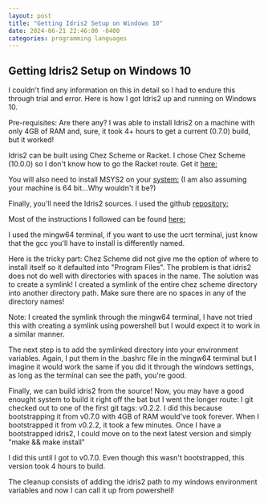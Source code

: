 ```yaml
---
layout: post
title: "Getting Idris2 Setup on Windows 10"
date: 2024-06-21 22:46:00 -0400
categories: programming languages
---
```


## Getting Idris2 Setup on Windows 10

I couldn't find any information on this in detail so I had to endure this through trial and error. Here is how I got Idris2 up and running on Windows 10.

Pre-requisites: Are there any? I was able to install Idris2 on a machine with only 4GB of RAM and, sure, it took 4+ hours to get a current (0.7.0) build, but it worked!

Idris2 can be built using Chez Scheme or Racket. I chose Chez Scheme (10.0.0) so I don't know how to go the Racket route. Get it [here:](https://github.com/cisco/ChezScheme/releases/latest)

You will also need to install MSYS2 on your [system:](https://www.msys2.org/)
(I am also assuming your machine is 64 bit...Why wouldn't it be?)

Finally, you'll need the Idris2 sources. I used the github [repository:](https://github.com/idris-lang/Idris2)

Most of the instructions I followed can be found [here:](https://idris2.readthedocs.io/en/latest/tutorial/windows.html)

I used the mingw64 terminal, if you want to use the ucrt terminal, just know that the gcc you'll have to install is differently named.

Here is the tricky part: Chez Scheme did not give me the option of where to install itself so it defaulted into "Program Files". The problem is that idris2 does not do well with directories with spaces in the name. The solution was to create a symlink! I created a symlink of the entire chez scheme directory into another directory path. Make sure there are no spaces in any of the directory names! 

Note: I created the symlink through the mingw64 terminal, I have not tried this with creating a symlink using powershell but I would expect it to work in a similar manner.

The next step is to add the symlinked directory into your environment variables. Again, I put them in the .bashrc file in the mingw64 terminal but I imagine it would work the same if you did it through the windows settings, as long as the terminal can see the path, you're good.

Finally, we can build idris2 from the source! Now, you may have a good enought system to build it right off the bat but I went the longer route: I git checked out to one of the first git tags: v0.2.2.
I did this because bootstrapping it from v0.7.0 with 4GB of RAM would've took forever. When I bootstrapped it from v0.2.2, it took a few minutes. Once I have a bootstrapped idris2, I could move on to the next latest version and simply "make && make install"

I did this until I got to v0.7.0. Even though this wasn't bootstrapped, this version took 4 hours to build.

The cleanup consists of adding the idris2 path to my windows environment variables and now I can call it up from powershell!